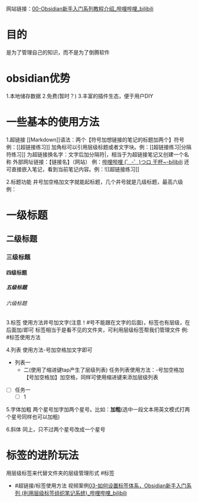 网站链接：[00-Obsidian新手入门系列教程介绍_哔哩哔哩_bilibili](https://www.bilibili.com/video/BV1kP411k7Bq/?spm_id_from=333.999.0.0&vd_source=57f580e6257d96801fc346e71d9ac37c&share_source=weixin)
# 目的
是为了管理自己的知识，而不是为了倒腾软件
# obsidian优势
1.本地储存数据
2.免费(暂时？)
3.丰富的插件生态，便于用户DIY
# 一些基本的使用方法
1.超链接
[[Markdown]]语法：两个【符号加想链接的笔记的标题加两个】符号
例：[[超链接练习]]
加角标可以引用层级标题或者文字块。例：[[超链接练习|分隔符练习]]
为超链接换名字：文字后加分隔符|，相当于为超链接笔记又创建一个名称
外部网址链接：【链接名】（网站）
例：[哔哩哔哩 (゜-゜)つロ 干杯~-bilibili](https://www.bilibili.com/)
还可直接嵌入笔记，看到当前笔记内容。例：![[超链接练习]]

2.标题功能
井号加空格加文字就能起标题，几个井号就是几级标题，最高六级
例：
# 一级标题
## 二级标题
### 三级标题
#### 四级标题
##### 五级标题
###### 六级标题

3.标签
使用方法井号加文字(注意！#号不能跟在文字的后面)，标签也有层级，在后面加/即可
标签相当于是看不见的文件夹，可利用层级标签帮我们管理文件
例:
#标签使用方法

4.列表
使用方法-号加空格加文字即可
- 列表一
	- 二(使用了缩进键tap产生了层级列表)
任务列表使用方法：-号加空格加【号加空格加】加空格，同样可使用缩进键来添加层级列表
- [ ] 任务一
	- [ ] 1

5.字体加粗
两个星号加字加两个星号。比如：**加粗**(选中一段文本用英文模式打两个星号同样也可以加粗)

6.斜体
同上，只不过两个星号改成一个星号

# 标签的进阶玩法
用层级标签来代替文件夹的层级管理形式
#标签 
- #超链接/标签使用方法
视频案例[03-如何设置标签体系，Obsidian新手入门系列 (利用层级标签组织笔记系统)_哔哩哔哩_bilibili](https://www.bilibili.com/video/BV1fk4y137yN/?spm_id_from=pageDriver&vd_source=7a019a1e40a772d52224bf03aba29cf8)